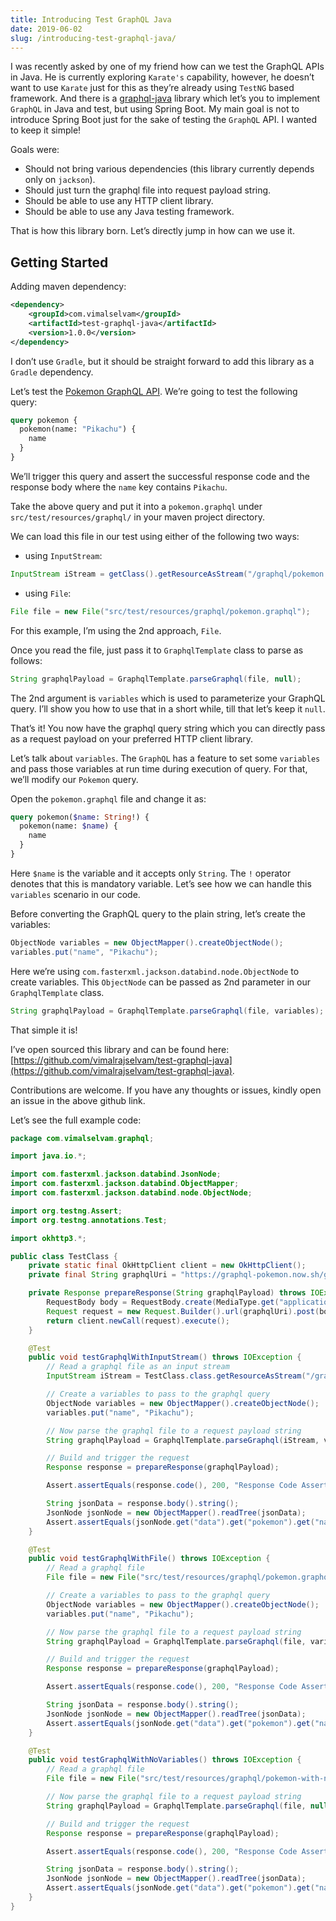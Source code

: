 ```yaml
---
title: Introducing Test GraphQL Java
date: 2019-06-02
slug: /introducing-test-graphql-java/
---
```


I was recently asked by one of my friend how can we test the GraphQL APIs in Java. He is currently exploring `Karate's` capability, however, he doesn’t want to use `Karate` just for this as they’re already using `TestNG` based framework. And there is a [graphql-java](https://github.com/graphql-java/graphql-java) library which let’s you to implement `GraphQL` in Java and test, but using Spring Boot. My main goal is not to introduce Spring Boot just for the sake of testing the `GraphQL` API. I wanted to keep it simple!

Goals were:

- Should not bring various dependencies (this library currently depends only on `jackson`).
- Should just turn the graphql file into request payload string.
- Should be able to use any HTTP client library.
- Should be able to use any Java testing framework.

That is how this library born. Let’s directly jump in how can we use it.

## Getting Started

Adding maven dependency:

```xml
<dependency>
    <groupId>com.vimalselvam</groupId>
    <artifactId>test-graphql-java</artifactId>
    <version>1.0.0</version>
</dependency>
```

I don’t use `Gradle`, but it should be straight forward to add this library as a `Gradle` dependency.

Let’s test the [Pokemon GraphQL API](https://graphql-pokemon.now.sh/). We’re going to test the following query:

```graphql
query pokemon {
  pokemon(name: "Pikachu") {
    name
  }
}
```

We’ll trigger this query and assert the successful response code and the response body where the `name` key contains `Pikachu`.

Take the above query and put it into a `pokemon.graphql` under `src/test/resources/graphql/` in your maven project directory.

We can load this file in our test using either of the following two ways:

- using `InputStream`:

```java
InputStream iStream = getClass().getResourceAsStream("/graphql/pokemon.graphql");
```

- using `File`:

```java
File file = new File("src/test/resources/graphql/pokemon.graphql");
```

For this example, I’m using the 2nd approach, `File`.

Once you read the file, just pass it to `GraphqlTemplate` class to parse as follows:

```java
String graphqlPayload = GraphqlTemplate.parseGraphql(file, null);
```

The 2nd argument is `variables` which is used to parameterize your GraphQL query. I’ll show you how to use that in a short while, till that let’s keep it `null`.

That’s it! You now have the graphql query string which you can directly pass as a request payload on your preferred HTTP client library.

Let’s talk about `variables`. The `GraphQL` has a feature to set some `variables` and pass those variables at run time during execution of query. For that, we’ll modify our `Pokemon` query.

Open the `pokemon.graphql` file and change it as:

```graphql
query pokemon($name: String!) {
  pokemon(name: $name) {
    name
  }
}
```

Here `$name` is the variable and it accepts only `String`. The `!` operator denotes that this is mandatory variable. Let’s see how we can handle this `variables` scenario in our code.

Before converting the GraphQL query to the plain string, let’s create the variables:

```java
ObjectNode variables = new ObjectMapper().createObjectNode();
variables.put("name", "Pikachu");
```

Here we’re using `com.fasterxml.jackson.databind.node.ObjectNode` to create variables. This `ObjectNode` can be passed as 2nd parameter in our `GraphqlTemplate` class.

```java
String graphqlPayload = GraphqlTemplate.parseGraphql(file, variables);
```

That simple it is!

I’ve open sourced this library and can be found here: [https://github.com/vimalrajselvam/test-graphql-java](https://github.com/vimalrajselvam/test-graphql-java).

Contributions are welcome. If you have any thoughts or issues, kindly open an issue in the above github link.

Let’s see the full example code:

```java
package com.vimalselvam.graphql;

import java.io.*;

import com.fasterxml.jackson.databind.JsonNode;
import com.fasterxml.jackson.databind.ObjectMapper;
import com.fasterxml.jackson.databind.node.ObjectNode;

import org.testng.Assert;
import org.testng.annotations.Test;

import okhttp3.*;

public class TestClass {
    private static final OkHttpClient client = new OkHttpClient();
    private final String graphqlUri = "https://graphql-pokemon.now.sh/graphql";

    private Response prepareResponse(String graphqlPayload) throws IOException {
        RequestBody body = RequestBody.create(MediaType.get("application/json; charset=utf-8"), graphqlPayload);
        Request request = new Request.Builder().url(graphqlUri).post(body).build();
        return client.newCall(request).execute();
    }

    @Test
    public void testGraphqlWithInputStream() throws IOException {
        // Read a graphql file as an input stream
        InputStream iStream = TestClass.class.getResourceAsStream("/graphql/pokemon.graphql");

        // Create a variables to pass to the graphql query
        ObjectNode variables = new ObjectMapper().createObjectNode();
        variables.put("name", "Pikachu");

        // Now parse the graphql file to a request payload string
        String graphqlPayload = GraphqlTemplate.parseGraphql(iStream, variables);

        // Build and trigger the request
        Response response = prepareResponse(graphqlPayload);

        Assert.assertEquals(response.code(), 200, "Response Code Assertion");

        String jsonData = response.body().string();
        JsonNode jsonNode = new ObjectMapper().readTree(jsonData);
        Assert.assertEquals(jsonNode.get("data").get("pokemon").get("name").asText(), "Pikachu");
    }

    @Test
    public void testGraphqlWithFile() throws IOException {
        // Read a graphql file
        File file = new File("src/test/resources/graphql/pokemon.graphql");

        // Create a variables to pass to the graphql query
        ObjectNode variables = new ObjectMapper().createObjectNode();
        variables.put("name", "Pikachu");

        // Now parse the graphql file to a request payload string
        String graphqlPayload = GraphqlTemplate.parseGraphql(file, variables);

        // Build and trigger the request
        Response response = prepareResponse(graphqlPayload);

        Assert.assertEquals(response.code(), 200, "Response Code Assertion");

        String jsonData = response.body().string();
        JsonNode jsonNode = new ObjectMapper().readTree(jsonData);
        Assert.assertEquals(jsonNode.get("data").get("pokemon").get("name").asText(), "Pikachu");
    }

    @Test
    public void testGraphqlWithNoVariables() throws IOException {
        // Read a graphql file
        File file = new File("src/test/resources/graphql/pokemon-with-no-variable.graphql");

        // Now parse the graphql file to a request payload string
        String graphqlPayload = GraphqlTemplate.parseGraphql(file, null);

        // Build and trigger the request
        Response response = prepareResponse(graphqlPayload);

        Assert.assertEquals(response.code(), 200, "Response Code Assertion");

        String jsonData = response.body().string();
        JsonNode jsonNode = new ObjectMapper().readTree(jsonData);
        Assert.assertEquals(jsonNode.get("data").get("pokemon").get("name").asText(), "Pikachu");
    }
}
```
